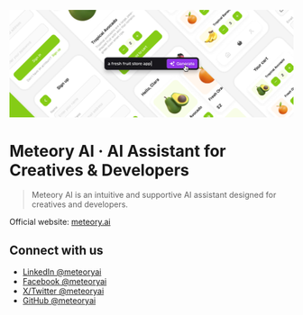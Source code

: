 ![Meteory AI · AI Assistant for Creatives & Developers](./meteory-ai-gen-ai.jpg "Meteory AI · AI Assistant for Creatives & Developers")

# Meteory AI · AI Assistant for Creatives & Developers

> Meteory AI is an intuitive and supportive AI assistant designed for creatives and developers.

Official website: [meteory.ai](https://meteory.ai/)

## Connect with us

- [LinkedIn @meteoryai](https://www.linkedin.com/in/meteoryai)
- [Facebook @meteoryai](https://facebook.com/meteoryai)
- [X/Twitter @meteoryai](https://twitter.com/meteoryai)
- [GitHub @meteoryai](https://github.com/meteoryai)
